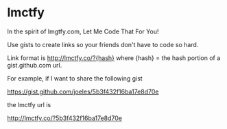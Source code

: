 # lmctfy
In the spirit of lmgtfy.com, Let Me Code That For You!

Use gists to create links so your friends don't have to code so hard.

Link format is http://lmctfy.co/?{hash} where {hash} = the hash portion of a gist.github.com url. 

For example, if I want to share the following gist

https://gist.github.com/joeles/5b3f432f16ba17e8d70e

the lmctfy url is

http://lmctfy.co/?5b3f432f16ba17e8d70e
